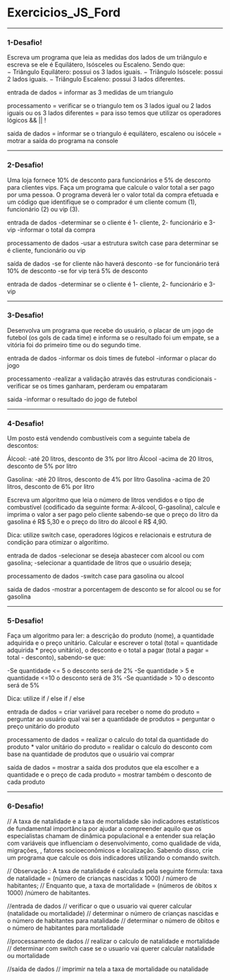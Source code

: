 # Exercicios_JS_Ford

---

### 1-Desafio!

Escreva um programa que leia as medidas dos lados de um triângulo e escreva se ele é Equilátero,  Isósceles  ou  Escaleno. 
Sendo    que:    
− Triângulo    Equilátero:    possui    os    3    lados    iguais.
 − Triângulo    Isóscele:    possui    2    lados    iguais.
 − Triângulo    Escaleno:    possui    3    lados    diferentes.

entrada de dados
= informar as 3 medidas de um triangulo

processamento
= verificar se o triangulo tem os 3 lados igual ou 2 lados iguais ou os 3 lados diferentes
= para isso temos que utilizar os operadores lógicos && || ! 

saida de dados
= informar se o triangulo é equilátero, escaleno ou isócele
= motrar a saída do programa na console

---

### 2-Desafio!

Uma loja fornece 10% de desconto para funcionários e 5% de desconto para clientes vips. 
Faça um programa que calcule o valor total a ser pago por uma pessoa. O programa deverá ler o
valor total da compra efetuada e um código que identifique se o comprador é um cliente comum (1), funcionário (2) ou vip (3).

entrada de dados
-determinar se o cliente é 1- cliente, 2- funcionário e 3-vip
-informar o total da compra 

processamento de dados
-usar a estrutura switch case para determinar se é cliente, funcionário ou vip

saída de dados
-se for cliente não haverá desconto
-se for funcionário terá 10% de desconto
-se for vip terá 5% de desconto

entrada de dados
-determinar se o cliente é 1- cliente, 2- funcionário e 3-vip

---

### 3-Desafio!

Desenvolva um programa que recebe do usuário, o placar de um jogo de futebol (os gols de cada time) e informa se o resultado foi um empate, se a vitória foi do primeiro time ou do segundo time.

entrada de dados
-informar os dois times de futebol
-informar o placar do jogo

processamento
-realizar a validação através das estruturas condicionais
-verificar se os times ganharam, perderam ou empataram

saida
-informar o resultado do jogo de futebol

---

### 4-Desafio!

Um posto está vendendo combustíveis com a seguinte tabela de descontos:

Álcool:
-até 20 litros, desconto de 3% por litro Álcool
-acima de 20 litros, desconto de 5% por litro

Gasolina:
-até 20 litros, desconto de 4% por litro Gasolina
-acima de 20 litros, desconto de 6% por litro

Escreva um algoritmo que leia o número de litros vendidos e o tipo de combustível (codificado
da seguinte forma: A-álcool, G-gasolina), calcule e imprima o valor a ser pago pelo cliente
sabendo-se que o preço do litro da gasolina é R$ 5,30 e o preço do litro do álcool é R$ 4,90.

Dica: utilize switch case, operadores lógicos e relacionais e estrutura de condição para otimizar o algorítimo.

entrada de dados
-selecionar se deseja abastecer com alcool ou com gasolina;
-selecionar a quantidade de litros que o usuário deseja;

processamento de dados
-switch case para gasolina ou alcool

saida de dados
-mostrar a porcentagem de desconto se for alcool ou se for gasolina

---

### 5-Desafio!

Faça um algoritmo para ler: a descrição do produto (nome), a quantidade adquirida e o
preço unitário. Calcular e escrever o total (total = quantidade adquirida * preço unitário), o
desconto e o total a pagar (total a pagar = total - desconto), sabendo-se que:

-Se quantidade <= 5 o desconto será de 2%
-Se quantidade > 5 e quantidade <=10 o desconto será de 3%
-Se quantidade > 10 o desconto será de 5%

Dica: utilize if / else if / else

entrada de dados
= criar variável para receber o nome do produto 
= perguntar ao usuário qual vai ser a quantidade de produtos
= perguntar o preço unitário do produto

processamento de dados
= realizar o calculo do total da quantidade do produto * valor unitário do produto 
= realidar o calculo do desconto com base na quantidade de produtos que o usuário vai comprar

saída de dados
= mostrar a saída dos produtos que ela escolher e a quantidade e o preço de cada produto
= mostrar também o desconto de cada produto

---

### 6-Desafio!

// A taxa de natalidade e a taxa de mortalidade são indicadores estatísticos de fundamental importância por ajudar a compreender aquilo que os especialistas chamam de dinâmica populacional e a entender sua relação com variáveis que influenciam o desenvolvimento, como qualidade de vida, migrações, , fatores socioeconômicos e localização. Sabendo disso, crie um programa que calcule os dois indicadores utilizando o comando switch.

// Observação : A taxa de natalidade é calculada pela seguinte fórmula: taxa de natalidade = (número de crianças nascidas x 1000) / número de habitantes;
// Enquanto que, a taxa de mortalidade = (números de óbitos x 1000) /número de habitantes.

//entrada de dados
// verificar o que o usuario vai querer calcular (natalidade ou mortalidade)
// determinar o número de crianças nascidas e o número de habitantes para natalidade
// determinar o número de óbitos e o número de habitantes para mortalidade

//processamento de dados
// realizar o calculo de natalidade e mortalidade 
// determinar com switch case se o usuario vai querer calcular natalidade ou mortalidade

//saída de dados
// imprimir na tela a taxa de mortalidade ou natalidade